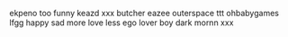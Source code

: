 ekpeno too funny
keazd
xxx
butcher
eazee
outerspace
ttt
ohbabygames
lfgg
happy
sad
more love less ego
lover boy
dark
mornn
xxx
